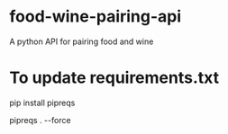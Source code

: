 # food-wine-pairing-api
A python API for pairing food and wine

# To update requirements.txt
pip install pipreqs

pipreqs . --force